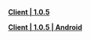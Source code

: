 **[Client | 1.0.5](https://autopatchcn.bhsr.com/client/cn/20230413215209_VC9JD8S2WrcciZFu/StarRail_1.0.5.zip)**  

**[Client | 1.0.5 | Android](https://autopatchcn.bhsr.com/client/cn/20230413215209_VC9JD8S2WrcciZFu/StarRail_1.0.5_gw.apk)**  